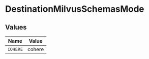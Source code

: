 # DestinationMilvusSchemasMode


## Values

| Name     | Value    |
| -------- | -------- |
| `COHERE` | cohere   |